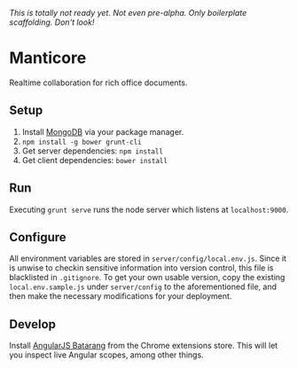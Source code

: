 _This is totally not ready yet. Not even pre-alpha. Only boilerplate scaffolding. Don't look!_

# Manticore

Realtime collaboration for rich office documents.

## Setup

1. Install [MongoDB](https://www.mongodb.org/) via your package manager.
2. `npm install -g bower grunt-cli`
3. Get server dependencies: `npm install`
4. Get client dependencies: `bower install`

## Run

Executing `grunt serve` runs the node server which listens at `localhost:9000`.

## Configure

All environment variables are stored in `server/config/local.env.js`. Since it
is unwise to checkin sensitive information into version control, this file is
blacklisted in `.gitignore`. To get your own usable version, copy the existing
`local.env.sample.js` under `server/config` to the aforementioned file, and then
make the necessary modifications for your deployment.

## Develop

Install [AngularJS Batarang](https://chrome.google.com/webstore/detail/angularjs-batarang/ighdmehidhipcmcojjgiloacoafjmpfk)
from the Chrome extensions store. This will let you inspect live Angular scopes,
among other things.
